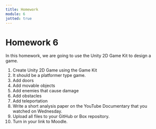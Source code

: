 ```yaml
---
title: Homework
module: 6
jotted: true
---
```


# Homework 6 

In this homework, we are going to use the Unity 2D Game Kit to design a game.

1.	Create Unity 2D Game using the Game Kit
2.	It should be a platformer type game.
3.	Add doors
4.	Add movable objects
5.	Add enemies that cause damage
6.	Add obstacles
7.	Add teleportation
8.	Write a short analysis paper on the YouTube Documentary that you watched on Wednesday.
9.	Upload all files to your GitHub or Box repository.
10.	Turn in your link to Moodle.

